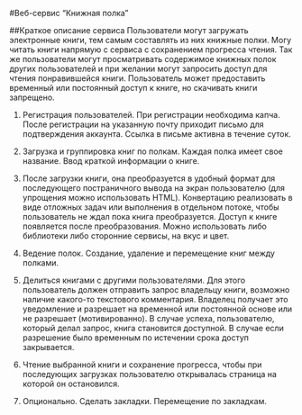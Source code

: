 #Веб-сервис “Книжная полка”

##Краткое описание сервиса
Пользователи могут загружать электронные книги, тем самым составлять из них книжные полки. Могу читать книги напрямую с сервиса с сохранением прогресса чтения. Так же пользователи могут просматривать содержимое книжных полок других пользователей и при желании могут запросить доступ для чтения понравившейся книги. Пользователь может предоставить временный или постоянный доступ к книге, но скачивать книги запрещено.

1. Регистрация пользователей. При регистрации необходима капча. После регистрации на указанную почту приходит письмо для подтверждения аккаунта. Ссылка в письме активна в течение суток.

2. Загрузка и группировка книг по полкам. Каждая полка имеет свое название. Ввод краткой информации о книге.

3. После загрузки книги, она преобразуется в удобный формат для последующего постраничного вывода на экран пользователю (для упрощения можно использовать HTML). Конвертацию реализовать в виде отложных задач или выполнения в отдельном потоке, чтобы пользователь не ждал пока книга преобразуется. Доступ к книге появляется после преобразования. Можно использовать либо библиотеки либо сторонние сервисы, на вкус и цвет.

4. Ведение полок. Создание, удаление и перемещение книг между полками.

5. Делиться книгами с другими пользователями. Для этого пользователь должен отправить запрос владельцу книги, возможно наличие какого-то текстового комментария. Владелец получает это уведомление и разрешает на временной или постоянной основе или не разрешает (мотивированно). В случае успеха, пользователю, который делал запрос, книга становится доступной. В случае если разрешение было временным по истечении срока доступ закрывается.

6. Чтение выбранной книги и сохранение прогресса, чтобы при последующих загрузках пользователю открывалась страница на которой он остановился.

7. Опционально. Сделать закладки. Перемещение по закладкам.